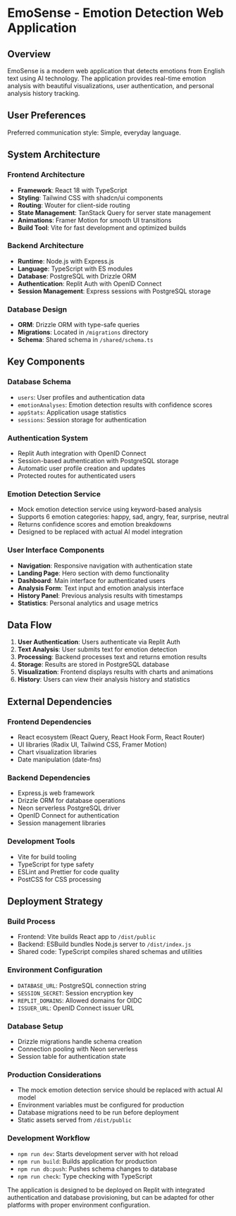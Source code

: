 # EmoSense - Emotion Detection Web Application

## Overview

EmoSense is a modern web application that detects emotions from English text using AI technology. The application provides real-time emotion analysis with beautiful visualizations, user authentication, and personal analysis history tracking.

## User Preferences

Preferred communication style: Simple, everyday language.

## System Architecture

### Frontend Architecture
- **Framework**: React 18 with TypeScript
- **Styling**: Tailwind CSS with shadcn/ui components
- **Routing**: Wouter for client-side routing
- **State Management**: TanStack Query for server state management
- **Animations**: Framer Motion for smooth UI transitions
- **Build Tool**: Vite for fast development and optimized builds

### Backend Architecture
- **Runtime**: Node.js with Express.js
- **Language**: TypeScript with ES modules
- **Database**: PostgreSQL with Drizzle ORM
- **Authentication**: Replit Auth with OpenID Connect
- **Session Management**: Express sessions with PostgreSQL storage

### Database Design
- **ORM**: Drizzle ORM with type-safe queries
- **Migrations**: Located in `/migrations` directory
- **Schema**: Shared schema in `/shared/schema.ts`

## Key Components

### Database Schema
- `users`: User profiles and authentication data
- `emotionAnalyses`: Emotion detection results with confidence scores
- `appStats`: Application usage statistics
- `sessions`: Session storage for authentication

### Authentication System
- Replit Auth integration with OpenID Connect
- Session-based authentication with PostgreSQL storage
- Automatic user profile creation and updates
- Protected routes for authenticated users

### Emotion Detection Service
- Mock emotion detection service using keyword-based analysis
- Supports 6 emotion categories: happy, sad, angry, fear, surprise, neutral
- Returns confidence scores and emotion breakdowns
- Designed to be replaced with actual AI model integration

### User Interface Components
- **Navigation**: Responsive navigation with authentication state
- **Landing Page**: Hero section with demo functionality
- **Dashboard**: Main interface for authenticated users
- **Analysis Form**: Text input and emotion analysis interface
- **History Panel**: Previous analysis results with timestamps
- **Statistics**: Personal analytics and usage metrics

## Data Flow

1. **User Authentication**: Users authenticate via Replit Auth
2. **Text Analysis**: User submits text for emotion detection
3. **Processing**: Backend processes text and returns emotion results
4. **Storage**: Results are stored in PostgreSQL database
5. **Visualization**: Frontend displays results with charts and animations
6. **History**: Users can view their analysis history and statistics

## External Dependencies

### Frontend Dependencies
- React ecosystem (React Query, React Hook Form, React Router)
- UI libraries (Radix UI, Tailwind CSS, Framer Motion)
- Chart visualization libraries
- Date manipulation (date-fns)

### Backend Dependencies
- Express.js web framework
- Drizzle ORM for database operations
- Neon serverless PostgreSQL driver
- OpenID Connect for authentication
- Session management libraries

### Development Tools
- Vite for build tooling
- TypeScript for type safety
- ESLint and Prettier for code quality
- PostCSS for CSS processing

## Deployment Strategy

### Build Process
- Frontend: Vite builds React app to `/dist/public`
- Backend: ESBuild bundles Node.js server to `/dist/index.js`
- Shared code: TypeScript compiles shared schemas and utilities

### Environment Configuration
- `DATABASE_URL`: PostgreSQL connection string
- `SESSION_SECRET`: Session encryption key
- `REPLIT_DOMAINS`: Allowed domains for OIDC
- `ISSUER_URL`: OpenID Connect issuer URL

### Database Setup
- Drizzle migrations handle schema creation
- Connection pooling with Neon serverless
- Session table for authentication state

### Production Considerations
- The mock emotion detection service should be replaced with actual AI model
- Environment variables must be configured for production
- Database migrations need to be run before deployment
- Static assets served from `/dist/public`

### Development Workflow
- `npm run dev`: Starts development server with hot reload
- `npm run build`: Builds application for production
- `npm run db:push`: Pushes schema changes to database
- `npm run check`: Type checking with TypeScript

The application is designed to be deployed on Replit with integrated authentication and database provisioning, but can be adapted for other platforms with proper environment configuration.